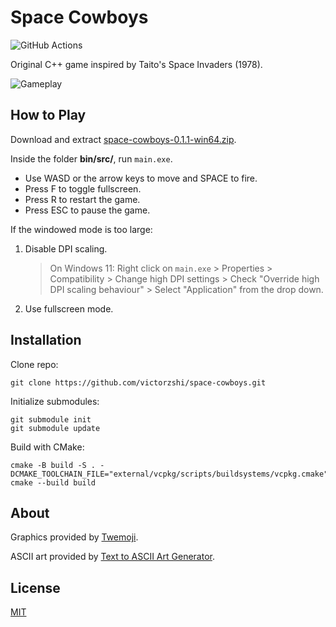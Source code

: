 # Space Cowboys

![GitHub Actions](https://github.com/victorzshi/space-cowboys/actions/workflows/github-actions.yml/badge.svg)

Original C++ game inspired by Taito's Space Invaders (1978).

![Gameplay](space-cowboys.gif)

## How to Play

Download and extract [space-cowboys-0.1.1-win64.zip](https://github.com/victorzshi/space-cowboys/releases/download/v0.1.1/space-cowboys-0.1.1-win64.zip).

Inside the folder **bin/src/**, run `main.exe`.

- Use WASD or the arrow keys to move and SPACE to fire.
- Press F to toggle fullscreen.
- Press R to restart the game.
- Press ESC to pause the game.

If the windowed mode is too large:

1. Disable DPI scaling.
   > On Windows 11: Right click on `main.exe` > Properties > Compatibility > Change high DPI settings > Check "Override high DPI scaling behaviour" > Select "Application" from the drop down.
2. Use fullscreen mode.

## Installation

Clone repo:

```
git clone https://github.com/victorzshi/space-cowboys.git
```

Initialize submodules:

```
git submodule init
git submodule update
```

Build with CMake:

```
cmake -B build -S . -DCMAKE_TOOLCHAIN_FILE="external/vcpkg/scripts/buildsystems/vcpkg.cmake"
cmake --build build
```

## About

Graphics provided by [Twemoji](https://twemoji.twitter.com/).

ASCII art provided by [Text to ASCII Art Generator](https://patorjk.com/software/taag/).

## License

[MIT](https://choosealicense.com/licenses/mit/)

